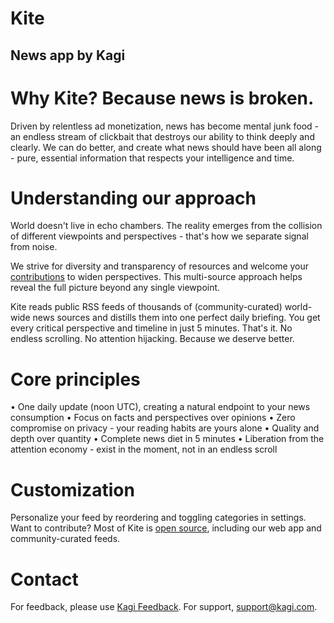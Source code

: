 # Kite
## News app by Kagi

# Why Kite? Because news is broken.

Driven by relentless ad monetization, news has become mental junk food - an endless stream of clickbait that destroys our ability to think deeply and clearly. We can do better, and create what news should have been all along - pure, essential information that respects your intelligence and time.

# Understanding our approach

World doesn't live in echo chambers. The reality emerges from the collision of different viewpoints and perspectives - that's how we separate signal from noise.

We strive for diversity and transparency of resources and welcome your [contributions](https://github.com/kagisearch/kite-public) to widen perspectives. This multi-source approach helps reveal the full picture beyond any single viewpoint.

Kite reads public RSS feeds of thousands of (community-curated) world-wide news sources and distills them into one perfect daily briefing. You get every critical perspective and timeline in just 5 minutes. That's it. No endless scrolling. No attention hijacking. Because we deserve better.

# Core principles

• One daily update (noon UTC), creating a natural endpoint to your news consumption
• Focus on facts and perspectives over opinions
• Zero compromise on privacy - your reading habits are yours alone
• Quality and depth over quantity
• Complete news diet in 5 minutes
• Liberation from the attention economy - exist in the moment, not in an endless scroll

# Customization

Personalize your feed by reordering and toggling categories in settings. Want to contribute? Most of Kite is [open source](https://github.com/kagisearch/kite-public), including our web app and community-curated feeds.

# Contact

For feedback, please use [Kagi Feedback](https://kagifeedback.org/). For support, [support@kagi.com](mailto:suppport@kagi.com).